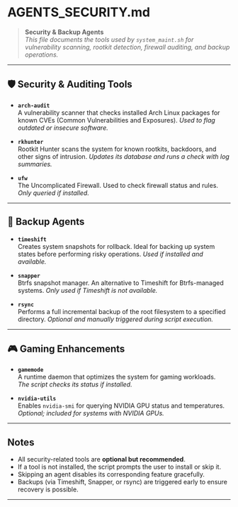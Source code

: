 # AGENTS_SECURITY.md

> **Security & Backup Agents**  
> *This file documents the tools used by `system_maint.sh` for vulnerability
scanning, rootkit detection, firewall auditing, and backup operations.*

---

## 🛡️ Security & Auditing Tools

- **`arch-audit`**  
  A vulnerability scanner that checks installed Arch Linux packages for known
  CVEs (Common Vulnerabilities and Exposures).
  *Used to flag outdated or insecure software.*

- **`rkhunter`**  
  Rootkit Hunter scans the system for known rootkits, backdoors, and other
  signs of intrusion.
  *Updates its database and runs a check with log summaries.*

- **`ufw`**  
  The Uncomplicated Firewall. Used to check firewall status and rules.  
  *Only queried if installed.*

---

## 💾 Backup Agents

- **`timeshift`**  
  Creates system snapshots for rollback. Ideal for backing up system states
  before performing risky operations.
  *Used if installed and available.*

- **`snapper`**  
  Btrfs snapshot manager. An alternative to Timeshift for Btrfs-managed
  systems.
  *Only used if Timeshift is not available.*

- **`rsync`**  
  Performs a full incremental backup of the root filesystem to a specified
  directory.
  *Optional and manually triggered during script execution.*

---

## 🎮 Gaming Enhancements

- **`gamemode`**  
  A runtime daemon that optimizes the system for gaming workloads.  
  *The script checks its status if installed.*

- **`nvidia-utils`**  
  Enables `nvidia-smi` for querying NVIDIA GPU status and temperatures.  
  *Optional; included for systems with NVIDIA GPUs.*

---

## Notes

- All security-related tools are **optional but recommended**.
- If a tool is not installed, the script prompts the user to install or skip it.
- Skipping an agent disables its corresponding feature gracefully.
- Backups (via Timeshift, Snapper, or rsync) are triggered early to ensure
  recovery is possible.

---
